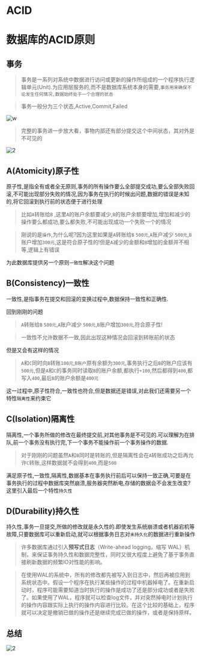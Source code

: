 # ACID

# 数据库的ACID原则
## 事务

>事务是一系列对系统中数据进行访问或更新的操作所组成的一个程序执行逻辑单元(Unit).为应用层服务的,而不是数据库系统本身的需要,`事务用来确保不论发生任何情况,数据始终处于一个合理的状态`


> 事务一般分为三个状态,Active,Commit,Failed

![w](https://cdn.jsdelivr.net/gh/clearyup/picgo/img/20210422210036.png)

>完整的事务进一步放大看，事物内部还有部分提交这个中间状态，其对外是不可见的

![2](https://cdn.jsdelivr.net/gh/clearyup/picgo/img/20210422210119.png)
## A(Atomicity)原子性

原子性,是指全有或者全无原则,事务的所有操作要么全部提交成功,要么全部失败回滚,不可能出现部分失败的情况,因为事务在执行的时候出问题,数据的错误是未知的,将它回滚到执行前的状态便于进行处理

>比如`A`转账给`B` ,这里`A`的账户余额要减少,`B`的账户余额要增加,增加和减少的操作要么都成功,要么都失败,不可能出现成功一个失败一个的情况

>刚说的是`操作`,为什么呢?因为这里如果是`A`转账给`B` `500元`,`A`账户减少	`500元`,`B`账户增加`300元`,这是符合原子性的!但是`A`减少的金额和`B`增加的金额并不相等,逻辑上有错误

为此数据库提供另一个原则`一致性`解决这个问题




## B(Consistency)一致性
一致性,是指事务在提交和回滚的变换过程中,数据保持一致性和正确性.

回到刚刚的问题
>`A`转账给`B` `500元`,`A`账户减少 `500元`,`B`账户增加`300元`,符合原子性!

>一致性不允许数据不一致,因此出现这种情况会回滚到转账前的状态

但是又会有这样的情况

>`A`和`C`同时向`B`转账`100元`,`B账户`原有余额为`300元`,事务执行之后`B`的账户应该有`500元`,但是`A`和`C`的事务同时读取`B`的账户余额,都执行`+100`,然后都得到`400`,都写入`400`,最后`B`的账户余额是`400元`

这一过程中,原子性符合,一致性也符合,但是数据还是错误,对此我们还需要另一个特性`隔离性`来约束它
## C(Isolation)隔离性
隔离性,一个事务所做的修改在最终提交前,对其他事务是不可见的.可以理解为在排队,前一个事务没有执行完,下一个事务不能操作前一个事务操作的数据.
>对于刚刚的问题虽然`A`和`B`同时是转账的,但是隔离性会在`A`转账成功之后再允许`C`转账,这样数据就不会得到`400`,而是`500`

满足原子性,一致性,隔离性,数据基本在事务执行前后可以保持一致正确,可要是在事务执行的过程中数据库突然崩溃,服务器突然断电,存储的数据会不会发生改变?这里引入最后一个特性`持久性`

## D(Durability)持久性
持久性,事务一旦提交,所做的修改就是永久性的.即使发生系统崩溃或者机器宕机等故障,只要数据库可以重新启动,就可以根据事务日志对`未持久化`的数据进行重新操作
>许多数据库通过引入**预写式日志**（Write-ahead logging，缩写 WAL）机制，来保证事务持久性和数据完整性，同时又很大程度上避免了基于事务直接刷新数据的频繁IO对性能的影响。

> 在使用WAL的系统中，所有的修改都先被写入到日志中，然后再被应用到系统状态中。假设一个程序在执行某些操作的过程中机器掉电了。在重新启动时，程序可能需要知道当时执行的操作是成功了还是部分成功或者是失败了。如果使用了WAL，程序就可以检查log文件，并对突然掉电时计划执行的操作内容跟实际上执行的操作内容进行比较。在这个比较的基础上，程序就可以决定是撤销已做的操作还是继续完成已做的操作，或者是保持原样。

## 总结
![2](https://cdn.jsdelivr.net/gh/clearyup/picgo/img/20210422215203.png)
